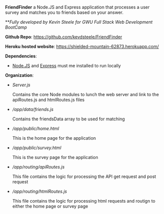 **FriendFinder**  a Node.JS and Express application that processes a user survey and matches you to friends based on your answer.

***Fully developed by Kevin Steele for GWU Full Stack Web Development BootCamp* 

**Github Repo**: https://github.com/kevdsteele/FriendFinder

**Heroku hosted website**: https://shielded-mountain-62873.herokuapp.com/

**Dependencies**:

- [Node.JS](https://nodejs.org/en/) and [Express](https://www.npmjs.com/package/express) must me installed to run locally 

**Organization**: 

- *Server.js*

  Contains the core Node modules to lunch the web server and link to the apiRoutes.js and htmlRoutes.js files

- */app/data/friends.js*

  Contains the friendsData array to be used for matching 

- */app/public/home.html*

  This is the home page for the application 

- */app/public/survey.html*

  This is the survey page for the application 

- */app/routing/apiRoutes.js*

  This file contains the logic for processing the API get request and post request

- */app/routing/htmlRoutes.js*

  This file contains the logic for processing html requests and routign to either the home page or survey page 